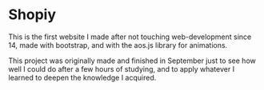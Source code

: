 # Shopiy

This is the first website I made after not touching web-development since 14,
made with bootstrap, and with the aos.js library for animations.

This project was originally made and finished in September just to see how well I could do after a few hours of studying,
and to apply whatever I learned to deepen the knowledge I acquired.

